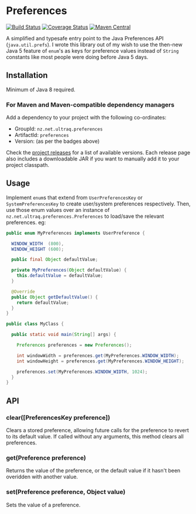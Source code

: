 
Preferences
===========

[![Build Status](https://github.com/ultraq/preferences/actions/workflows/build.yml/badge.svg)](https://github.com/ultraq/preferences/actions)
[![Coverage Status](https://coveralls.io/repos/github/ultraq/preferences/badge.svg?branch=main)](https://coveralls.io/github/ultraq/preferences?branch=main)
[![Maven Central](https://img.shields.io/maven-central/v/nz.net.ultraq.preferences/preferences.svg?maxAge=3600)](http://search.maven.org/#search|ga|1|g%3A%22nz.net.ultraq.preferences%22%20AND%20a%3A%22preferences%22)

A simplified and typesafe entry point to the Java Preferences API (`java.util.prefs`).
I wrote this library out of my wish to use the then-new Java 5 feature of `enum`'s
as keys for preference values instead of `String` constants like most people
were doing before Java 5 days.


Installation
------------

Minimum of Java 8 required.

### For Maven and Maven-compatible dependency managers

Add a dependency to your project with the following co-ordinates:

 - GroupId: `nz.net.ultraq.preferences`
 - ArtifactId: `preferences`
 - Version: (as per the badges above)

Check the [project releases](https://github.com/ultraq/preferences/releases)
for a list of available versions.  Each release page also includes a
downloadable JAR if you want to manually add it to your project classpath.


Usage
-----

Implement `enum`s that extend from `UserPreferencesKey` or
`SystemPreferencesKey` to create user/system preferences respectively.  Then,
use those enum values over an instance of `nz.net.ultraq.preferences.Preferences`
to load/save the relevant preferences.  eg:

```java
public enum MyPreferences implements UserPreference {

  WINDOW_WIDTH  (800),
  WINDOW_HEIGHT (600);

  public final Object defaultValue;

  private MyPreferences(Object defaultValue) {
    this.defaultValue = defaultValue;
  }

  @Override
  public Object getDefaultValue() {
    return defaultValue;
  }
}

public class MyClass {

  public static void main(String[] args) {

    Preferences preferences = new Preferences();

    int windowWidth = preferences.get(MyPreferences.WINDOW_WIDTH);
    int windowHeight = preferences.get(MyPreferences.WINDOW_HEIGHT);

    preferences.set(MyPreferences.WINDOW_WIDTH, 1024);
  }
}
```


API
---

### clear([PreferencesKey preference])

Clears a stored preference, allowing future calls for the preference to revert
to its default value.  If called without any arguments, this method clears all
preferences.

### get(Preference preference)

Returns the value of the preference, or the default value if it hasn't been
overidden with another value.

### set(Preference preference, Object value)

Sets the value of a preference.
